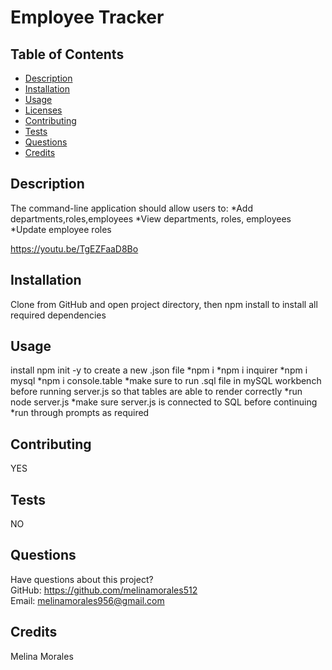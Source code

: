 # Employee Tracker

  
    
## Table of Contents
* [Description](#description)
* [Installation](#installation)
* [Usage](#usage)
* [Licenses](#licenses)
* [Contributing](#contributing)
* [Tests](#tests)
* [Questions](#questions)
* [Credits](#credits)
## Description
The command-line application should allow users to:
 *Add departments,roles,employees 
 *View departments, roles, employees
*Update employee roles 

https://youtu.be/TgEZFaaD8Bo

## Installation
Clone from GitHub and open project directory, then npm install to install all required dependencies
## Usage
install npm init -y to create a new .json file 
*npm i
 *npm i inquirer 
 *npm i mysql 
 *npm i console.table 
 *make sure to run .sql file in mySQL workbench before running server.js so that tables are able to render correctly
  *run node server.js
  *make sure server.js is connected to SQL before continuing
  *run through prompts as required

## Contributing
YES
## Tests
NO
## Questions
Have questions about this project?  
GitHub: https://github.com/melinamorales512  
Email: melinamorales956@gmail.com
## Credits
Melina Morales
